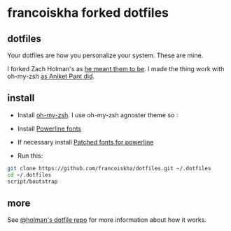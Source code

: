 # francoiskha forked dotfiles

## dotfiles

Your dotfiles are how you personalize your system. These are mine.

I forked Zach Holman's as [he meant them to be](http://zachholman.com/2010/08/dotfiles-are-meant-to-be-forked/). I made the thing work with oh-my-zsh [as Aniket Pant did](http://aniketpant.com/2013/04/get-your-dotfiles-straight/).

## install

- Install [oh-my-zsh](http://ohmyz.sh/).
I use oh-my-zsh agnoster theme so :
- Install [Powerline fonts](https://powerline.readthedocs.org/en/latest/installation.html)
- If necessary install [Patched fonts for powerline](https://github.com/Lokaltog/powerline-fonts)

- Run this:

```sh
git clone https://github.com/francoiskha/dotfiles.git ~/.dotfiles
cd ~/.dotfiles
script/bootstrap
```

## more

See [@holman's dotfile repo](https://github.com/holman/dotfiles) for more information about how it works.

